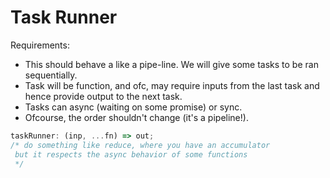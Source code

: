 # Task Runner

Requirements:

- This should behave a like a pipe-line. We will give some tasks to be ran sequentially.
- Task will be function, and ofc, may require inputs from the last task and hence provide output to the next task.
- Tasks can async (waiting on some promise) or sync.
- Ofcourse, the order shouldn't change (it's a pipeline!).

```ts
taskRunner: (inp, ...fn) => out;
/* do something like reduce, where you have an accumulator 
 but it respects the async behavior of some functions 
 */
```
